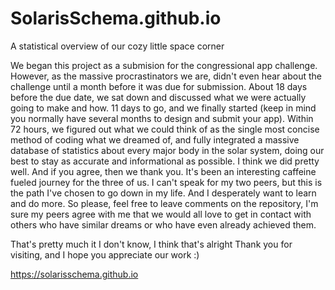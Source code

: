 # SolarisSchema.github.io
A statistical overview of our cozy little space corner

We began this project as a submision for the congressional app challenge.
However, as the massive procrastinators we are, didn't even hear about the challenge until a month before it was due for submission.
About 18 days before the due date, we sat down and discussed what we were actually going to make and how.
11 days to go, and we finally started (keep in mind you normally have several months to design and submit your app).
Within 72 hours, we figured out what we could think of as the single most concise method of coding what we dreamed of, and fully integrated a massive database of statistics about every major body in the solar system, doing our best to stay as accurate and informational as possible.
I think we did pretty well.
And if you agree, then we thank you. It's been an interesting caffeine fueled journey for the three of us.
I can't speak for my two peers, but this is the path I've chosen to go down in my life. And I desperately want to learn and do more.
So please, feel free to leave comments on the repository, I'm sure my peers agree with me that we would all love to get in contact with others who have similar dreams or who have even already achieved them.

That's pretty much it
I don't know, I think that's alright
Thank you for visiting, and I hope you appreciate our work :)

https://solarisschema.github.io
